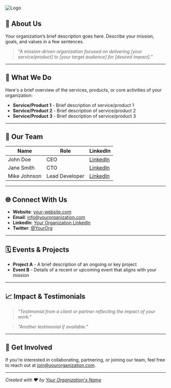 ![Logo](https://www.mozartprestigepatrimoine.fr/assets/img/logo_mpp.webp) <!-- Replace with your logo's URL -->


## 🏢 About Us

Your organization’s brief description goes here. Describe your mission, goals, and values in a few sentences.

> _"A mission-driven organization focused on delivering [your service/product] to [your target audience] for [desired impact]._"

---

## 🚀 What We Do

Here's a brief overview of the services, products, or core activities of your organization:

- **Service/Product 1** - Brief description of service/product 1
- **Service/Product 2** - Brief description of service/product 2
- **Service/Product 3** - Brief description of service/product 3

---

## 💼 Our Team

| Name          | Role               | LinkedIn                                              |
|---------------|--------------------|-------------------------------------------------------|
| John Doe      | CEO                | [LinkedIn](https://linkedin.com/in/johndoe)           |
| Jane Smith    | CTO                | [LinkedIn](https://linkedin.com/in/janesmith)         |
| Mike Johnson  | Lead Developer     | [LinkedIn](https://linkedin.com/in/mikejohnson)       |

---

## 🌐 Connect With Us

- **Website**: [your-website.com](https://your-website.com)
- **Email**: [info@yourorganization.com](mailto:info@yourorganization.com)
- **LinkedIn**: [Your Organization LinkedIn](https://linkedin.com/company/yourorganization)
- **Twitter**: [@YourOrg](https://twitter.com/yourorg)

---

## 🗓️ Events & Projects

- **Project A** - A brief description of an ongoing or key project
- **Event B** - Details of a recent or upcoming event that aligns with your mission

---

## 📈 Impact & Testimonials

> _"Testimonial from a client or partner reflecting the impact of your work."_

> _"Another testimonial if available."_

---

## 📩 Get Involved

If you're interested in collaborating, partnering, or joining our team, feel free to reach out at [join@yourorganization.com](mailto:join@yourorganization.com).

---

*Created with ❤️ by [Your Organization's Name](https://your-website.com)*
